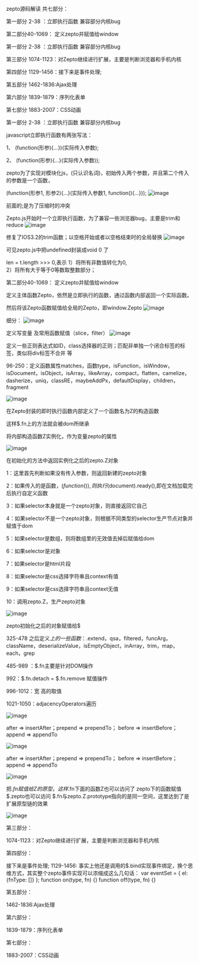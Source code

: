 zepto源码解读
共七部分：

第一部分 2-38 ：立即执行函数 兼容部分内核bug

第二部分40-1069： 定义zepto并赋值给window 


第一部分 2-38 ：立即执行函数 兼容部分内核bug

第三部分 1074-1123：对Zepto继续进行扩展，主要是判断浏览器和手机内核

第四部分 1129-1456：接下来是事件处理;

第五部分 1462-1836:Ajax处理

第六部分 1839-1879：序列化表单

第七部分 1883-2007：CSS动画

第一部分 2-38 ：立即执行函数 兼容部分内核bug

javascript立即执行函数有两张写法：

1、 (function(形参){...})(实际传入参数);

2、 (function(形参){...}(实际传入参数));


zepto为了实现对模块化js，(只认识名词)，初始传入两个参数，并且第二个传入的参数是一个函数，

(function(形参1, 形参2){...}(实际传入参数1, function(){...}));
![image](https://github.com/moveondo/Learn-zepto/blob/master/images/1.png)
 
前面的;是为了压缩时的冲突

Zepto.js开始时一个立即执行函数，为了兼容一些浏览器bug，主要是trim和reduce
![image](https://github.com/moveondo/Learn-zepto/blob/master/images/2.png)

 
修复了IOS3.2的trim函数；以空格开始或者以空格结束时的全局替换
![image](https://github.com/moveondo/Learn-zepto/blob/master/images/3.png)

可见zepto.js中把undefined封装成void 0 了
 
len = t.length >>> 0,表示
1）将所有非数值转化为0,  
2）将所有大于等于0等数取整数部分；

第二部分40-1069： 定义zepto并赋值给window 

定义主体函数Zepto，依然是立即执行的函数，通过函数内部返回一个实际函数。 

然后将该Zepto函数赋值给全局的Zepto，即window.Zepto
![image](https://github.com/moveondo/Learn-zepto/blob/master/images/4.png)
  
细分：
![image](https://github.com/moveondo/Learn-zepto/blob/master/images/5.png)
 
定义写变量 及常用函数赋值（slice，filter） 
![image](https://github.com/moveondo/Learn-zepto/blob/master/images/6.png)

 定义一些正则表达式如ID，class选择器的正则；匹配非单独一个闭合标签的标签，类似将div标签不合并 等 
 
96-250：定义函数属性matches，函数type，isFunction，isWindow，isDocument，isObject，isArray，likeArray，compact，flatten，camelize，dasherize，uniq，classRE，maybeAddPx，defaultDisplay，children，fragment

![image](https://github.com/moveondo/Learn-zepto/blob/master/images/7.png)
 
在Zepto封装的即时执行函数内部定义了一个函数名为Z的构造函数 

这样$.fn上的方法就会被dom所继承 

将内部构造函数Z实例化，作为变量zepto的属性 

![image](https://github.com/moveondo/Learn-zepto/blob/master/images/8.png)
 
在初始化的方法中返回实例化之后的zepto.Z对象

1：这里首先判断如果没有传入参数，则返回新建的zepto对象

2：如果传入的是函数，$(function(){}) ,则执行$(document).ready(),即在文档加载完后执行自定义函数

3：如果selector本身就是一个zepto对象，则直接返回它自己

4：如果selector不是一个zepto对象，则根据不同类型的selector生产节点对象并赋值于dom

5：如果selector是数组，则将数组里的无效值去掉后赋值给dom

6：如果selector是对象

7：如果selector是html片段

8：如果selector是css选择字符串且context有值

9：如果selector是css选择字符串且context无值

10：调用zepto.Z，生产zepto对象

![image](https://github.com/moveondo/Learn-zepto/blob/master/images/9.png)

 
zepto初始化之后的对象赋值给$

325-478  之后定义$上的一些函数：$.extend，qsa，filtered，funcArg，className，deserializeValue，isEmptyObject，inArray，trim，map，each，grep

485-989 ：$.fn主要是针对DOM操作

992：$.fn.detach = $.fn.remove 赋值操作

996-1012：宽 高的取值

1021-1050：adjacencyOperators遍历

![image](https://github.com/moveondo/Learn-zepto/blob/master/images/10.png)

 after    => insertAfter；prepend  => prependTo；
before   => insertBefore；append   => appendTo

![image](https://github.com/moveondo/Learn-zepto/blob/master/images/11.png)

after    => insertAfter；prepend  => prependTo；
before   => insertBefore；append   => appendTo

  ![image](https://github.com/moveondo/Learn-zepto/blob/master/images/12.png)
 
把$.fn赋值给Z的原型，这样$.fn下面的函数Z也可以访问了
zepto下的函数赋值$.zepto也可以访问
$.fn与zepto.Z.prototype指向的是同一空间，这里达到了是扩展原型链的效果

![image](https://github.com/moveondo/Learn-zepto/blob/master/images/13.png)

 第三部分：
 
1074-1123：对Zepto继续进行扩展，主要是判断浏览器和手机内核

第四部分：

接下来是事件处理;
1129-1456: 事实上他还是调用的$.bind实现事件绑定，换个思维方式，其实整个zepto事件实现可以浓缩成这么几句话：
var eventSet = {
    el: {fnType: []}
};
function on(type, fn) {}
function off(type, fn) {}

第五部分：

1462-1836:Ajax处理

第六部分：

1839-1879：序列化表单

第七部分：

1883-2007：CSS动画

